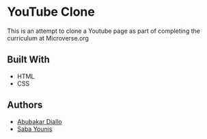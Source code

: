 # YouTube Clone
This is an attempt to clone a Youtube page as part of completing the curriculum at Microverse.org

## Built With
- HTML
- CSS

## Authors
- [Abubakar Diallo](https://github.com/abruzy)
- [Saba Younis](https://github.com/sabayounis)